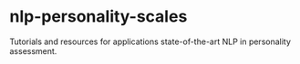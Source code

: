 # nlp-personality-scales
Tutorials and resources for applications state-of-the-art NLP in personality assessment.
